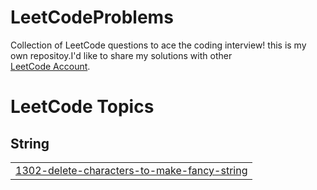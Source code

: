 # LeetCodeProblems
Collection of LeetCode questions to ace the coding interview!
this is my own repositoy.I'd like to share my solutions with other  
[LeetCode Account](https://leetcode.com/MoSallam/).



<!---LeetCode Topics Start-->
# LeetCode Topics
## String
|  |
| ------- |
| [1302-delete-characters-to-make-fancy-string](https://github.com/MohamedAhmedAbdAlaziz/LeetCodeProblems/tree/master/1302-delete-characters-to-make-fancy-string) |
<!---LeetCode Topics End-->